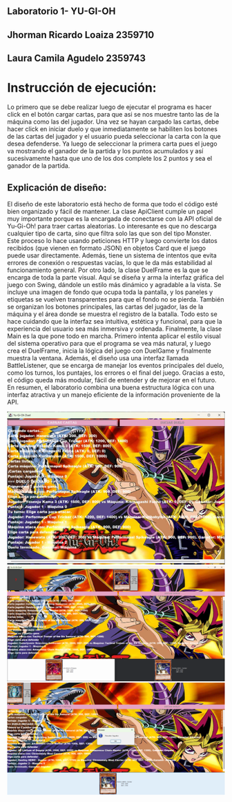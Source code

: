 ## Laboratorio 1- YU-GI-OH 
## Jhorman Ricardo Loaiza 2359710 
## Laura Camila Agudelo 2359743
# Instrucción de ejecución:

Lo primero que se debe realizar luego de ejecutar el programa es hacer click en el botón cargar cartas, para que asi se nos muestre tanto las 
de la máquina como las del jugador. Una vez se hayan cargado las cartas, debe hacer click en iniciar duelo y que inmediatamente se habiliten 
los botones de las cartas del jugador y el usuario pueda seleccionar la carta con la que desea defenderse. Ya luego de seleccionar la primera 
carta pues el juego va mostrando el ganador de la partida y los puntos acumulados y así sucesivamente hasta que uno de los dos complete los 2
puntos y sea el ganador de la partida.
## Explicación de diseño:
El diseño de este laboratorio está hecho de forma que todo el código esté bien organizado y fácil de mantener. La clase ApiClient cumple un 
papel muy importante porque es la encargada de conectarse con la API oficial de Yu-Gi-Oh! para traer cartas aleatorias. Lo interesante es que 
no descarga cualquier tipo de carta, sino que filtra solo las que son del tipo Monster. Este proceso lo hace usando peticiones HTTP y luego 
convierte los datos recibidos (que vienen en formato JSON) en objetos Card que el juego puede usar directamente. Además, tiene un sistema de 
intentos que evita errores de conexión o respuestas vacías, lo que le da más estabilidad al funcionamiento general.
Por otro lado, la clase DuelFrame es la que se encarga de toda la parte visual. Aquí se diseña y arma la interfaz gráfica del juego con Swing, 
dándole un estilo más dinámico y agradable a la vista. Se incluye una imagen de fondo que ocupa toda la pantalla, y los paneles y etiquetas se 
vuelven transparentes para que el fondo no se pierda. También se organizan los botones principales, las cartas del jugador, las de la máquina y 
el área donde se muestra el registro de la batalla. Todo esto se hace cuidando que la interfaz sea intuitiva, estética y funcional, para que la 
experiencia del usuario sea más inmersiva y ordenada.
Finalmente, la clase Main es la que pone todo en marcha. Primero intenta aplicar el estilo visual del sistema operativo para que el programa se 
vea más natural, y luego crea el DuelFrame, inicia la lógica del juego con DuelGame y finalmente muestra la ventana. Además, el diseño usa una
interfaz llamada BattleListener, que se encarga de manejar los eventos principales del duelo, como los turnos, los puntajes, los errores o el 
final del juego. Gracias a esto, el código queda más modular, fácil de entender y de mejorar en el futuro. 
En resumen, el laboratorio combina una buena estructura lógica con una interfaz atractiva y un manejo eficiente de la información proveniente de la API. 


![Interfaz del juego](src/main/java/yu_gi_oh/imagenes/Eje.png)
![Interfaz del juego](src/main/java/yu_gi_oh/imagenes/Fot.png)
![Interfaz del juego](src/main/java/yu_gi_oh/imagenes/Scre.png)
